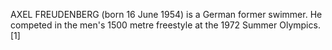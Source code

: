AXEL FREUDENBERG (born 16 June 1954) is a German former swimmer. He competed in the men's 1500 metre freestyle at the 1972 Summer Olympics.[1]
